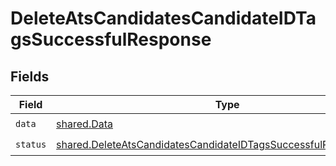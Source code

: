 # DeleteAtsCandidatesCandidateIDTagsSuccessfulResponse


## Fields

| Field                                                                                                                                                  | Type                                                                                                                                                   | Required                                                                                                                                               | Description                                                                                                                                            |
| ------------------------------------------------------------------------------------------------------------------------------------------------------ | ------------------------------------------------------------------------------------------------------------------------------------------------------ | ------------------------------------------------------------------------------------------------------------------------------------------------------ | ------------------------------------------------------------------------------------------------------------------------------------------------------ |
| `data`                                                                                                                                                 | [shared.Data](../../models/shared/data.md)                                                                                                             | :heavy_check_mark:                                                                                                                                     | N/A                                                                                                                                                    |
| `status`                                                                                                                                               | [shared.DeleteAtsCandidatesCandidateIDTagsSuccessfulResponseStatus](../../models/shared/deleteatscandidatescandidateidtagssuccessfulresponsestatus.md) | :heavy_check_mark:                                                                                                                                     | N/A                                                                                                                                                    |